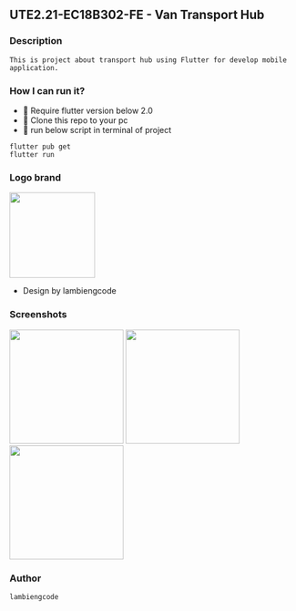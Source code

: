## UTE2.21-EC18B302-FE - Van Transport Hub

### Description
```text
This is project about transport hub using Flutter for develop mobile application.
```

### How I can run it?

- 🚀 Require flutter version below 2.0
- 🚀 Clone this repo to your pc
- 🚀 run below script in terminal of project

```terminal
flutter pub get
flutter run
```

### Logo brand

<img src="https://github.com/lambiengcode/project_college_ec/blob/master/images/logo_app.png?raw=true" width="150px" height="150px"/>

- Design by lambiengcode

### Screenshots

<p> 
<img src="https://github.com/hongvinhmobile/project_college_ec/blob/dev/screenshots/home.png?raw=true" width="200px"/>
<img src="https://github.com/hongvinhmobile/project_college_ec/blob/dev/screenshots/profile.png?raw=true" width="200px"/>
<img src="https://github.com/hongvinhmobile/project_college_ec/blob/dev/screenshots/details.png?raw=true" width="200px"/>
</p>

### Author
```text
lambiengcode
```
